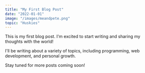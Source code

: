 ```yaml
---
title: "My First Blog Post"
date: "2022-01-01"
image: "/images/meandpete.png"
topic: "Huskies"
---
```


This is my first blog post. I'm excited to start writing and sharing my thoughts with the world!

I'll be writing about a variety of topics, including programming, web development, and personal growth.

Stay tuned for more posts coming soon!

